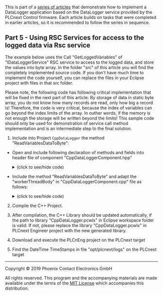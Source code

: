 This is part of a [series of articles](https://github.com/PLCnext/plcnext-real-time-datalogger) that demonstrate how to implement a DataLogger application based on the DataLogger service provided by the PLCnext Control firmware.  Each article builds on tasks that were completed in earlier articles, so it is recommended to follow the series in sequence.

## Part 5 - Using RSC Services for access to the logged data via Rsc service


The example below uses the Call "GetLoggedVariables" of "IDataLoggerService" RSC service to access to the logged data, and store the values into byte array. In the folder "src" of this article you will find the completely implemented source code. If you don't have much time to implement the code yourself, you can replace the files in your Eclipse project with files in that src folder.

Please note, the following code has following critical implementation that will be fixed in the next part of this article: 
By storage of data in static byte array, you do not know how many records are read, only how big a record is! Therefore, the code is very critical, because the index of variables can go beyond the index limits of the  array. In outher words, if the memory is not enough the storage will be written beyond the limits! This sample code should only be used for demonstration of service call method implementation and is an intermediate step to the final solution.

1. Include into Project `CppDataLogger` the method "ReadVariablesDataToByte":

 - Open and include following declaration of methods and fields into header file of component "CppDataLoggerComponent.hpp"
   	<details>
   	<summary>(click to see/hide code)</summary>

    ```cpp
    private: // methods
	ErrorCode ReadVariablesDataToByte(const Arp::String& sessionName,
	    const Arp::DateTime& startTime, const Arp::DateTime& endTime,
		const std::vector<Arp::String>& variableNames, uint8* byteMemory);
	
    private: // fields
	//Session Name
    Arp::String sessionname = {};

    //Vector for Variable Names, sorted by name.
    std::vector<Arp::String> CountingVariableNames = {};

    //Start and End time as time window parameter
    Arp::DateTime startTime;
    Arp::DateTime endTime;

    //Define the buffer for the records. Please note, this code is very critical because,
	//if the memory is not enough the storage will be written beyond the array limits!
    uint8 m_records[2578000];
	```
   </details>
     
 - Include the method "ReadVariablesDataToByte" and adapt the "workerThreadBody" in "CppDataLoggerComponent.cpp" file as follows:
 
   <details>
   <summary>(click to see/hide code)</summary>

    ```cpp
	
	//////////////////////////////////////////////////////////////////////////////////////////
	//This is the ReadVariablesDataToByte method with ReadVariablesData service call of   	//
	//DataLogger service. The Service Call reads the data from the given variable from 		//
	//the session. This service function returns the data values from the passed variable 	//
	//names including timestamps and data series consistent flags, which is called a record.//
	//																						//
	//In a record the values are in a static order and doesn't contain any type information.//
	//Each record starts with the timestamp followed by the values from the given variable 	//
	//by names and ends with the consistent flag.											//
	//////////////////////////////////////////////////////////////////////////////////////////

	ErrorCode CppDataLoggerComponent::ReadVariablesDataToByte(const Arp::String& sessionName,
		const Arp::DateTime& startTime, const Arp::DateTime& endTime,
		const std::vector<Arp::String>& variableNames, uint8* byteMemory)
	{
		IDataLoggerService2::ReadVariablesDataValuesDelegate readValuesDelegate =
			IDataLoggerService2::ReadVariablesDataValuesDelegate::create([&](
				IRscReadEnumerator<RscVariant<512>>& readEnumerator)
		{
			size_t r_offset = 0; 						//reinitialize the r_offset
			memset(byteMemory, 0x00, sizeof(byteMemory));  //reinitialize the byteMemory array

			// The readEnumerator gets the N-records,
			// the number of record is not available, the records come as N (undefined) Records!
			readEnumerator.BeginRead();
			RscVariant<512> currentVariant;

			while (readEnumerator.ReadNext(currentVariant))
			{
				RscType rscType = currentVariant.GetType();

				// Check if the rscType is a Array,
				// if yes -> the next record is founded
				if (rscType == RscType::Array)
				{
					RscArrayReader arrayReader(currentVariant); //read currentVariant into arrayReader
					size_t arraySize = arrayReader.GetSize();   //Get the size of Array

					for (size_t i = 0; i < arraySize; i++)  // for each element in the array
					{
						// The Value will be copied into variant
						RscVariant<512> valueTmp;
						arrayReader.ReadNext(valueTmp);

						// Each RscType should be check separately
						// The following data types are expected: DateTime, Bool, Uint64 and Void(NULL)
						switch (valueTmp.GetType())
						{
							case RscType::DateTime:  //if the DataType is DateTime
							{
								/*Start of dummy Code: Only for Output of TimeStamp*/
								Arp::DateTime recordTime;
								valueTmp.CopyTo(recordTime);
								Log::Info("DateTime: {0}", recordTime.ToBinary());
								/*End of dummy Code*/

							uint8 dateTimeBuffer[8] = {0}; 					 //reinitialize the dateTimeBuffer
							valueTmp.CopyTo(*((DateTime*)(dateTimeBuffer))); //copy the time stamp value to dateTimeBuffer

							for(int i = 0; i < sizeof(dateTimeBuffer); i++)  //write the dateTimeBuffer into byteMemory Array in Byte steps
							{
								memcpy((byteMemory + r_offset), &dateTimeBuffer[i], 1);
								r_offset += 1;
							}
						 }
						 break;

						 case RscType::Void:
						 {
							//Log::Info("NULL Value = Void RSC-Datatype is found");
						 }
						 break;

						 case RscType::Bool:  //if the DataType is Bool
						 {
							valueTmp.CopyTo(*((bool*)(byteMemory + r_offset))); //copy the logging variable value into byteMemory Array
							r_offset += 1; //increment the offset
						 }
						 break;

						 case RscType::Uint64:
						 {
								/*Start of dummy Code: Only for Output of EventCount*/
								uint64 recordEventCounter;
								valueTmp.CopyTo(recordEventCounter);
								Log::Info("EvetCounter: {0}", recordEventCounter);
								/*End of dummy Code*/

							uint8 eventCountBuffer[8] = {0}; //reset eventCountBuffer
							valueTmp.CopyTo(*((uint64*)(eventCountBuffer)));  //copy the event counter value to eventCountBuffer

							for(int i = 0; i < sizeof(eventCountBuffer); i++)  // write the event counter into byteMemory Array in Byte steps
							{
								memcpy((byteMemory + r_offset), &eventCountBuffer[i], 1);
								r_offset += 1;
							}
						 }
						 break;
						 
						 case RscType::Uint8:
						 {
							valueTmp.CopyTo(*((uint8*)(byteMemory + r_offset))); //Is only relevant for trigger-based data acquisition.
																				 //The field indicates to which recording cycle the respective data record belongs.
							r_offset += 1; //increment the offset
						 }
						 break;

					 default:
						 break;
					 }
				   }
				}
			}
			readEnumerator.EndRead();
		});

		ErrorCode result;

	   //Call the ReadVariablesData Method from DataLogger Service
	   result = this->m_pDataLoggerService->ReadVariablesData(
				sessionName,
				startTime,
				endTime,

	   // This is the Delegate for the transmission of VariableNames
	   IDataLoggerService2::ReadVariablesDataVariableNamesDelegate::create([&](
			 IRscWriteEnumerator<RscString<512>>& writeEnumerator)
			 {
				writeEnumerator.BeginWrite(variableNames.size());
				for (const auto& varName : variableNames)
				{
					writeEnumerator.WriteNext(varName);
				}
				writeEnumerator.EndWrite();
			}),
			readValuesDelegate);
		return result;
		};

		/// Thread Body
		void CppDataLoggerComponent::workerThreadBody(void) {

			if(!m_bInitialized) // If not initialized
			{
				//Set the startTime 1 second earlier as DateTime::Now().
				Arp::Microseconds ticksNow(DateTime::Now().ToUnixTimeMicroseconds());
				startTime = Arp::DateTime::FromUnixTimeMicroseconds((ticksNow - Arp::Seconds(1)).count());
				Log::Info("startTime: {0}", startTime.ToBinary());

				Init();  //Call Init() function
			}

			else{
				   //The time window includes records between two worker thread cycles
				   endTime = Arp::DateTime::Now(); 

				   ErrorCode result = this->ReadVariablesDataToByte(
							sessionname, //sessionname is defined in datalogger.config file.
							startTime,	 //start time 
							endTime,	 //end time 
							CountingVariableNames, //vector with logged variable names
							m_records	//this is the pointer to the ByteArray
							);
							
					//The time window includes records inside worker thread cycle
					startTime = endTime;  		  	
				}
			}
	
   ```
   
   </details>   

2. Compile the C++ Project.

3. After compilation, the C++ Library should be updated automatically, if the path to library "CppDataLogger.pcwlx" in Eclipse workspace folder is valid. If not, please replace the library "CppDataLogger.pcwlx" in PLCnext Engineer project with the new generated library.

4. Download and execute the PLCnEng project on the PLCnext target

5. Find the DateTime TimeStamps in file "opt/plcnext/logs" on the PLCnext target
---

Copyright © 2019 Phoenix Contact Electronics GmbH

All rights reserved. This program and the accompanying materials are made available under the terms of the [MIT License](http://opensource.org/licenses/MIT) which accompanies this distribution.